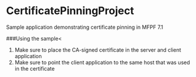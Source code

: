 # CertificatePinningProject
Sample application demonstrating certificate pinning in MFPF 7.1

###Using the sample<
<ol>
    <li>Make sure to place the CA-signed certificate in the server and client application</li>
    <li>Make sure to point the client application to the same host that was used in the certificate</li>
</ol>
